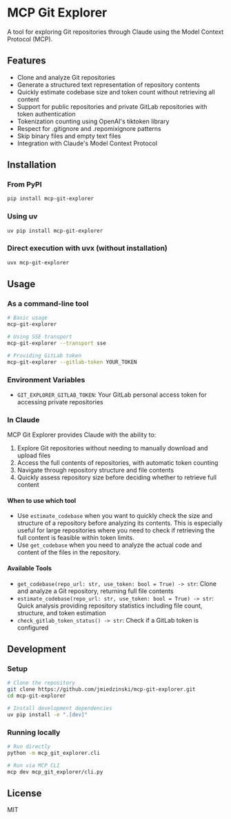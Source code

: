 # MCP Git Explorer

A tool for exploring Git repositories through Claude using the Model Context Protocol (MCP).

## Features

- Clone and analyze Git repositories
- Generate a structured text representation of repository contents
- Quickly estimate codebase size and token count without retrieving all content
- Support for public repositories and private GitLab repositories with token authentication
- Tokenization counting using OpenAI's tiktoken library
- Respect for .gitignore and .repomixignore patterns
- Skip binary files and empty text files
- Integration with Claude's Model Context Protocol

## Installation

### From PyPI

```bash
pip install mcp-git-explorer
```

### Using uv

```bash
uv pip install mcp-git-explorer
```

### Direct execution with uvx (without installation)

```bash
uvx mcp-git-explorer
```

## Usage

### As a command-line tool

```bash
# Basic usage
mcp-git-explorer

# Using SSE transport
mcp-git-explorer --transport sse

# Providing GitLab token
mcp-git-explorer --gitlab-token YOUR_TOKEN
```

### Environment Variables

- `GIT_EXPLORER_GITLAB_TOKEN`: Your GitLab personal access token for accessing private repositories

### In Claude

MCP Git Explorer provides Claude with the ability to:

1. Explore Git repositories without needing to manually download and upload files
2. Access the full contents of repositories, with automatic token counting
3. Navigate through repository structure and file contents
4. Quickly assess repository size before deciding whether to retrieve full content

#### When to use which tool

- Use `estimate_codebase` when you want to quickly check the size and structure of a repository before analyzing its contents. This is especially useful for large repositories where you need to check if retrieving the full content is feasible within token limits.
- Use `get_codebase` when you need to analyze the actual code and content of the files in the repository.

#### Available Tools

- `get_codebase(repo_url: str, use_token: bool = True) -> str`: Clone and analyze a Git repository, returning full file contents
- `estimate_codebase(repo_url: str, use_token: bool = True) -> str`: Quick analysis providing repository statistics including file count, structure, and token estimation
- `check_gitlab_token_status() -> str`: Check if a GitLab token is configured

## Development

### Setup

```bash
# Clone the repository
git clone https://github.com/jmiedzinski/mcp-git-explorer.git
cd mcp-git-explorer

# Install development dependencies
uv pip install -e ".[dev]"
```

### Running locally

```bash
# Run directly
python -m mcp_git_explorer.cli

# Run via MCP CLI
mcp dev mcp_git_explorer/cli.py
```

## License

MIT
